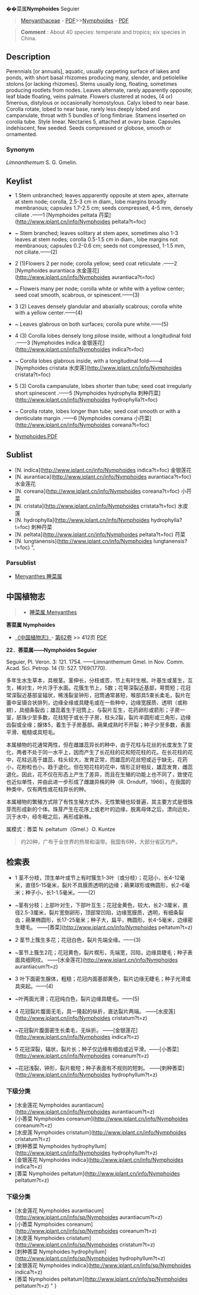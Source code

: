 
��菜属**Nymphoides** Seguier

> [Menyanthaceae](http://www.iplant.cn/info/Menyanthaceae?t=foc) - [PDF](http://www.iplant.cn/foc/pdf/Menyanthaceae.pdf)>>[Nymphoides](http://www.iplant.cn/info/Nymphoides?t=foc) - [PDF](http://www.iplant.cn/foc/pdf/Nymphoides.pdf)

> **Comment** : 
> About 40 species: temperate and tropics; six species in China.

## Description

Perennials [or annuals], aquatic, usually carpeting surface of lakes and ponds, with short basal rhizomes producing many, slender, and petiolelike stolons [or lacking rhizomes]. Stems usually long, floating, sometimes producing rootlets from nodes. Leaves alternate, rarely apparently opposite; leaf blade floating, veins palmate. Flowers clustered at nodes, (4 or) 5merous, distylous or occasionally homostylous. Calyx lobed to near base. Corolla rotate, lobed to near base, rarely less deeply lobed and campanulate, throat with 5 bundles of long fimbriae. Stamens inserted on corolla tube. Style linear. Nectaries 5, attached at ovary base. Capsules indehiscent, few seeded. Seeds compressed or globose, smooth or ornamented.

### Synonym
*Limnanthemum* S. G. Gmelin.

## Keylist

* 1 Stem unbranched; leaves apparently opposite at stem apex, alternate at stem node; corolla, 2.5-3 cm in diam., lobe margins broadly membranous; capsules 1.7-2.5 cm; seeds compressed, 4-5 mm, densely ciliate .——1 [Nymphoides peltata 荇菜](http://www.iplant.cn/info/Nymphoides peltata?t=foc)
* ~ Stem branched; leaves solitary at stem apex, sometimes also 1-3 leaves at stem nodes; corolla 0.5-1.5 cm in diam., lobe margins not membranous; capsules 0.2-0.6 cm; seeds not compressed, 1-1.5 mm, not ciliate.——(2)

* 2 (1)Flowers 2 per node; corolla yellow; seed coat reticulate .——2 [Nymphoides aurantiaca 水金莲花](http://www.iplant.cn/info/Nymphoides aurantiaca?t=foc)
* ~ Flowers many per node; corolla white or white with a yellow center; seed coat smooth, scabrous, or spinescent.——(3)

* 3 (2) Leaves densely glandular and abaxially scabrous; corolla white with a yellow center.——(4)
* ~ Leaves glabrous on both surfaces; corolla pure white.——(5)

* 4 (3) Corolla lobes densely long pilose inside, without a longitudinal fold .——3 [Nymphoides indica 金银莲花](http://www.iplant.cn/info/Nymphoides indica?t=foc)
* ~ Corolla lobes glabrous inside, with a longitudinal fold——4 [Nymphoides cristata 水皮莲](http://www.iplant.cn/info/Nymphoides cristata?t=foc)

* 5 (3) Corolla campanulate, lobes shorter than tube; seed coat irregularly short spinescent .——5 [Nymphoides hydrophylla 刺种荇菜](http://www.iplant.cn/info/Nymphoides hydrophylla?t=foc)
* ~ Corolla rotate, lobes longer than tube; seed coat smooth or with a denticulate margin .——6 [Nymphoides coreana 小荇菜](http://www.iplant.cn/info/Nymphoides coreana?t=foc)

* [Nymphoides.PDF](http://www.iplant.cn/foc/pdf/Nymphoides.pdf)

## Sublist

* [N.  indica](http://www.iplant.cn/info/Nymphoides indica?t=foc)
 金银莲花
* [N.  aurantiaca](http://www.iplant.cn/info/Nymphoides aurantiaca?t=foc)
 水金莲花
* [N.  coreana](http://www.iplant.cn/info/Nymphoides coreana?t=foc)
 小荇菜
* [N.  cristata](http://www.iplant.cn/info/Nymphoides cristata?t=foc)
 水皮莲
* [N.  hydrophylla](http://www.iplant.cn/info/Nymphoides hydrophylla?t=foc)
 刺种荇菜
* [N.  peltata](http://www.iplant.cn/info/Nymphoides peltata?t=foc)
 荇菜
* [N.  lungtanensis](http://www.iplant.cn/info/Nymphoides lungtanensis?t=foc) ",

### Parsublist

* [Menyanthes  睡菜属](http://www.iplant.cn/info/Menyanthes?t=foc)

## 中国植物志

> * [睡菜属  Menyanthes](http://www.iplant.cn/info/Menyanthes?t=z)

**莕菜属 Nymphoides**

* [《中国植物志》](http://www.iplant.cn/frps)- [第62卷](http://www.iplant.cn/frps/vol/62) >> 412页 [PDF](http://www.iplant.cn/frps/pdf/62/412y.pdf)

**22．莕菜属——Nymphoides Seguier**

Seguier, Pl. Veron. 3: 121. 1754. ——Limnanthemum Gmel. in Nov. Comm. Acad. Sci. Petrop. 14 (1): 527. 1769(1770).

多年生水生草本，具根茎。茎伸长，分枝或否，节上有时生根。叶基生或茎生，互生，稀对生，叶片浮于水面。花簇生节上，5数；花萼深裂近基部，萼筒短；花冠常深裂近基部呈辐状，稀浅裂呈钟形，冠筒通常甚短，喉部具5束长柔毛，裂片在蕾中呈镊合状排列，边缘全缘或具睫毛或在一些种中，边缘宽膜质、透明（或称翅），具细条裂齿；雄蕊着生于冠筒上，与裂片互生，花药卵形或箭形；子房一室，胚珠少至多数，花柱短于或长于子房，柱头2裂，裂片半圆形或三角形，边缘齿裂或全缘；腺体5，着生于子房基部。蒴果成熟时不开裂；种子少至多数，表面平滑、粗糙或具短毛。

本属植物的花通常两性，但在雌雄蕊异长的种中，由于花柱与花丝的长度发生了变化，两者不处于同一水平上，因而产生了长花柱的花和短花柱的花。在长花柱的花中，花柱远高于雄蕊，柱头较大，发育正常，而雄蕊的花丝短或近于缺无，花药小，花粉粒也小，趋于退化。但在短花柱的花中，情形正好相反，雄蕊发育，雌蕊退化。因此，花不仅在形态上产生了差异，而且在生殖的功能上也不同了，致使花也近似单性，并由此进一步形成了雌雄异株的种（R. Ornduff，1966）。在我国的种类中，仅有两性或花柱异长的种。

本属植物的繁殖方式除了有性生殖方式外，无性繁殖也较普遍，其主要方式是借珠芽而形成新的个体。珠芽产生在花序上或老叶的边缘，脱离母体之后，漂向远处，沉于水中，经冬眠之后，再形成新株。

属模式：莕菜 N. peltatum（Gmel.）O. Kuntze

> 约20种，广布于全世界的热带和温带。我国有6种，大部分省区均产。

## 检索表

* 1 茎不分枝，顶生单叶或节上有时簇生1-3叶（或分枝）；花冠小，长4-12毫米，直径5-15毫米，裂片不具膜质透明的边缘；蒴果球形或椭圆形，长2-6毫米；种子小，长1-1.5毫米。——(2)
* ~茎有分枝；上部叶对生，下部叶互生；花冠金黄色，较大，长2-3厘米，直径2.5-3厘米，裂片宽倒卵形，顶部常凹陷，边缘宽膜质，透明，有细条裂齿；蒴果椭圆形，长17-25毫米；种子大，扁平，椭圆形，长4-5毫米，边缘密生睫毛。 ——[莕菜](http://www.iplant.cn/info/Nymphoides peltatum?t=z)

* 2 茎节上簇生多花；花冠白色，裂片先端全缘。——(3)
* ~茎节上簇生2花；花冠黄色，裂片楔形，先端宽，凹陷，边缘具睫毛；种子表面具细网纹。 ——[水金莲花](http://www.iplant.cn/info/Nymphoides aurantiacum?t=z)

* 3 叶下面密生腺体，粗糙；花冠内面基部黄色，裂片边缘无睫毛；种子光滑或具突起。——(4)
* ~叶两面光滑；花冠纯白色，裂片边缘具睫毛。——(5)

* 4 花冠裂片腹面无毛，具一隆起的纵折，直达裂片两端。 ——[水皮莲](http://www.iplant.cn/info/Nymphoides cristatum?t=z)

* ~花冠裂片腹面密生长柔毛，无纵折。 ——[金银莲花](http://www.iplant.cn/info/Nymphoides indica?t=z)

* 5 花冠深裂，辐状，裂片长；种子仅边缘有细齿或近平滑。——[小莕菜](http://www.iplant.cn/info/Nymphoides coreanum?t=z)

* ~花冠浅裂，钟形，裂片极短；种子表面有不规则的短刺。 ——[刺种莕菜](http://www.iplant.cn/info/Nymphoides hydrophyllum?t=z)

### 下级分类
* [水金莲花  Nymphoides aurantiacum](http://www.iplant.cn/info/Nymphoides aurantiacum?t=z)
* [小莕菜  Nymphoides coreanum](http://www.iplant.cn/info/Nymphoides coreanum?t=z)
* [水皮莲  Nymphoides cristatum](http://www.iplant.cn/info/Nymphoides cristatum?t=z)
* [刺种莕菜  Nymphoides hydrophyllum](http://www.iplant.cn/info/Nymphoides hydrophyllum?t=z)
* [金银莲花  Nymphoides indica](http://www.iplant.cn/info/Nymphoides indica?t=z)
* [莕菜  Nymphoides peltatum](http://www.iplant.cn/info/Nymphoides peltatum?t=z)

### 下级分类
* [水金莲花  Nymphoides aurantiacum](http://www.iplant.cn/info/sp/Nymphoides aurantiacum?t=z)
* [小莕菜  Nymphoides coreanum](http://www.iplant.cn/info/sp/Nymphoides coreanum?t=z)
* [水皮莲  Nymphoides cristatum](http://www.iplant.cn/info/sp/Nymphoides cristatum?t=z)
* [刺种莕菜  Nymphoides hydrophyllum](http://www.iplant.cn/info/sp/Nymphoides hydrophyllum?t=z)
* [金银莲花  Nymphoides indica](http://www.iplant.cn/info/sp/Nymphoides indica?t=z)
* [莕菜  Nymphoides peltatum](http://www.iplant.cn/info/sp/Nymphoides peltatum?t=z)
"
}